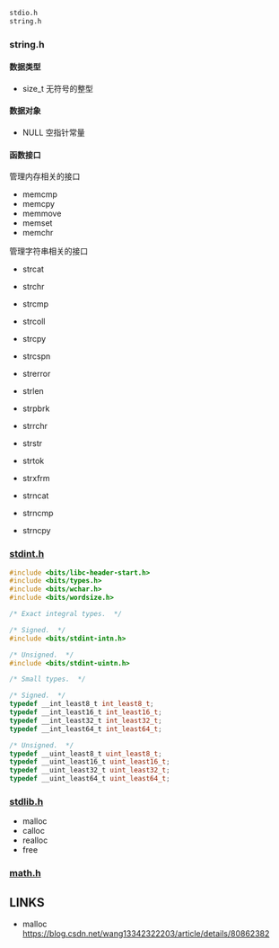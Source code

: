 

```txt
stdio.h
string.h
```




### string.h

#### 数据类型

* size_t 无符号的整型


#### 数据对象

* NULL 空指针常量


#### 函数接口

管理内存相关的接口

* memcmp
* memcpy
* memmove
* memset
* memchr

管理字符串相关的接口

* strcat
* strchr
* strcmp
* strcoll
* strcpy
* strcspn
* strerror
* strlen
* strpbrk
* strrchr
* strstr
* strtok
* strxfrm

* strncat
* strncmp
* strncpy


### [stdint.h](./stdint.md)

```c
#include <bits/libc-header-start.h>
#include <bits/types.h>
#include <bits/wchar.h>
#include <bits/wordsize.h>

/* Exact integral types.  */

/* Signed.  */
#include <bits/stdint-intn.h>

/* Unsigned.  */
#include <bits/stdint-uintn.h>
```


```c
/* Small types.  */

/* Signed.  */
typedef __int_least8_t int_least8_t;
typedef __int_least16_t int_least16_t;
typedef __int_least32_t int_least32_t;
typedef __int_least64_t int_least64_t;

/* Unsigned.  */
typedef __uint_least8_t uint_least8_t;
typedef __uint_least16_t uint_least16_t;
typedef __uint_least32_t uint_least32_t;
typedef __uint_least64_t uint_least64_t;
```

### [stdlib.h](./stdlib.md)

* malloc
* calloc
* realloc
* free





### [math.h](./math.md)



## LINKS

*  malloc <https://blog.csdn.net/wang13342322203/article/details/80862382>
